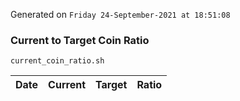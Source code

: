 Generated on `Friday 24-September-2021 at 18:51:08`

### Current to Target Coin Ratio
`current_coin_ratio.sh`

Date|Current|Target|Ratio
---|---|---|---
